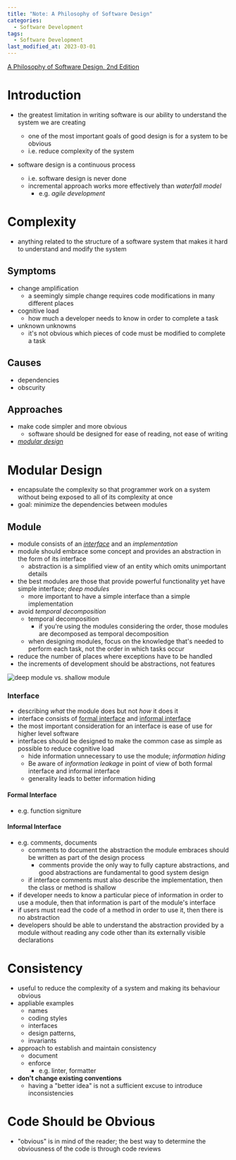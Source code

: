 ```yaml
---
title: "Note: A Philosophy of Software Design"
categories:
  - Software Development
tags:
  - Software Development
last_modified_at: 2023-03-01
---
```


[A Philosophy of Software Design, 2nd Edition](https://www.amazon.co.jp/-/en/John-K-Ousterhout-ebook/dp/B09B8LFKQL)

# Introduction

- the greatest limitation in writing software is our ability to understand the system we are creating
  - one of the most important goals of good design is for a system to be obvious
  - i.e. reduce complexity of the system

- software design is a continuous process
  - i.e. software design is never done
  - incremental approach works more effectively than *waterfall model*
    - e.g. *agile development*


# Complexity

- anything related to the structure of a software system that makes it hard to understand and modify the system

## Symptoms

- change amplification
  - a seemingly simple change requires code modifications in many different places
- cognitive load
  - how much a developer needs to know in order to complete a task
- unknown unknowns
  - it's not obvious which pieces of code must be modified to complete a task

## Causes

- dependencies
- obscurity

## Approaches

- make code simpler and more obvious
  - software should be designed for ease of reading, not ease of writing
- [*modular design*](#modular-design)

# Modular Design

- encapsulate the complexity so that programmer work on a system without being exposed to all of its complexity at once
- goal: minimize the dependencies between modules

## Module

- module consists of an [*interface*](#interface) and an *implementation*
- module should embrace some concept and provides an abstraction in the form of its interface
  - abstraction is a simplified view of an entity which omits unimportant details
- the best modules are those that provide powerful functionality yet have simple interface; *deep modules*
  - more important to have a simple interface than a simple implementation
- avoid *temporal decomposition*
  - temporal decomposition
    - if you're using the modules considering the order, those modules are decomposed as temporal decomposition
  - when designing modules, focus on the knowledge that's needed to perform each task, not the order in which tasks occur
- reduce the number of places where exceptions have to be handled
- the increments of development should be abstractions, not features


![deep module vs. shallow module]({{site.url}}{{site.baseurl}}/assets/Software_Development/deep-module-vs-shallow-module.drawio.svg)


### Interface

- describing *what* the module does but not *how* it does it
- interface consists of [formal interface](#formal-interface) and [informal interface](#informal-interface)
- the most important consideration for an interface is ease of use for higher level software
- interfaces should be designed to make the common case as simple as possible to reduce cognitive load
  - hide information unnecessary to use the module; *information hiding*
  - Be aware of *information leakage* in point of view of both formal interface and informal interface
  - generality leads to better information hiding


#### Formal Interface

- e.g. function signiture

#### Informal Interface

- e.g. comments, documents
  - comments to document the abstraction the module embraces should be written as part of the design process
    - comments provide the only way to fully capture abstractions, and good abstractions are fundamental to good system design
  - if interface comments must also describe the implementation, then the class or method is shallow
- if developer needs to know a particular piece of information in order to use a module, then that information is part of the module's interface
- if users must read the code of a method in order to use it, then there is no abstraction
- developers should be able to understand the abstraction provided by a module without reading any code other than its externally visible declarations


# Consistency

- useful to reduce the complexity of a system and making its behaviour obvious
- appliable examples
  - names
  - coding styles
  - interfaces
  - design patterns,
  - invariants
- approach to establish and maintain consistency
  - document
  - enforce
    - e.g. linter, formatter
- **don't change existing conventions**
  - having a "better idea" is not a sufficient excuse to introduce inconsistencies


# Code Should be Obvious

- "obvious" is in mind of the reader; the best way to determine the obviousness of the code is through code reviews

